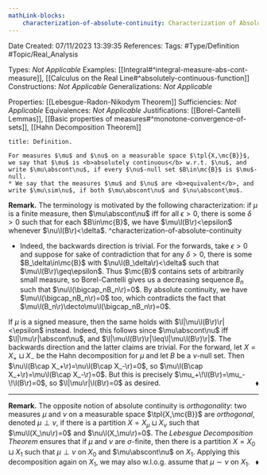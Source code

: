 ```yaml
---
mathLink-blocks:
    characterization-of-absolute-continuity: Characterization of Absolute Continuity
---
```


<div class="topSpace"></div>

Date Created: 07/11/2023 13:39:35
References:
Tags: #Type/Definition #Topic/Real_Analysis

Types: <i>Not Applicable</i>
Examples: [[Integral#^integral-measure-abs-cont-measure]], [[Calculus on the Real Line#^absolutely-continuous-function]]
Constructions: <i>Not Applicable</i>
Generalizations: <i>Not Applicable</i>

Properties: [[Lebesgue-Radon-Nikodym Theorem]]
Sufficiencies: <i>Not Applicable</i>
Equivalences: <i>Not Applicable</i>
Justifications: [[Borel-Cantelli Lemmas]], [[Basic properties of measures#^monotone-convergence-of-sets]], [[Hahn Decomposition Theorem]]

``` ad-Definition
title: Definition.

For measures $\mu$ and $\nu$ on a measurable space $\tpl{X,\mc{B}}$, we say that $\mu$ is <b>absolutely continuous</b> w.r.t. $\nu$, and write $\mu\abscont\nu$, if every $\nu$-null set $B\in\mc{B}$ is $\mu$-null.
* We say that the measures $\mu$ and $\nu$ are <b>equivalent</b>, and write $\mu\sim\nu$, if both $\mu\abscont\nu$ and $\nu\abscont\mu$.

```

<b>Remark.</b> The terminology is motivated by the following characterization: if $\mu$ is a finite measure, then $\mu\abscont\nu$ iff for all $\epsilon>0$, there is some $\delta>0$ such that for each $B\in\mc{B}$, we have $\mu\l(B\r)<\epsilon$ whenever $\nu\l(B\r)<\delta$. ^characterization-of-absolute-continuity
* Indeed, the backwards direction is trivial. For the forwards, take $\epsilon>0$ and suppose for sake of contradiction that for any $\delta>0$, there is some $B_\delta\in\mc{B}$ with $\nu\l(B_\delta\r)<\delta$ such that $\mu\l(B\r)\geq\epsilon$. Thus $\mc{B}$ contains sets of arbitrarily small measure, so Borel-Cantelli gives us a decreasing sequence $B_n$ such that $\nu\l(\bigcap_nB_n\r)=0$. By absolute continuity, we have $\mu\l(\bigcap_nB_n\r)=0$ too, which contradicts the fact that $\mu\l(B_n\r)\decto\mu\l(\bigcap_nB_n\r)=0$.

If $\mu$ is a signed measure, then the same holds with $\l|\mu\l(B\r)\r|<\epsilon$ instead. Indeed, this follows since $\mu\abscont\nu$ iff $\l|\mu\r|\abscont\nu$, and $\l|\mu\l(B\r)\r|\leq\l|\mu\l(B\r)\r|$. The backwards direction and the latter claims are trivial. For the forward, let $X=X_+\sqcup X_-$ be the Hahn decomposition for $\mu$ and let $B$ be a $\nu$-null set. Then $\nu\l(B\cap X_+\r)=\nu\l(B\cap X_-\r)=0$, so $\mu\l(B\cap X_+\r)=\mu\l(B\cap X_-\r)=0$. But this is precisely $\mu_+\!\l(B\r)=\mu_-\!\l(B\r)=0$, so $\l|\mu\r|\l(B\r)=0$ as desired.<span style="float:right;">$\blacklozenge$</span>

---

<b>Remark.</b> The opposite notion of absolute continuity is <i>orthogonality</i>: two measures $\mu$ and $\nu$ on a measurable space $\tpl{X,\mc{B}}$ are <i>orthogonal</i>, denoted $\mu\perp\nu$, if there is a partition $X=X_\mu\sqcup X_\nu$ such that $\mu\l(X_\nu\r)=0$ and $\nu\l(X_\mu\r)=0$. The <i>Lebesgue Decomposition Theorem</i> ensures that if $\mu$ and $\nu$ are $\sigma$-finite, then there is a partition $X=X_0\sqcup X_1$ such that $\mu\perp\nu$ on $X_0$ and $\mu\abscont\nu$ on $X_1$. Applying this decomposition again on $X_1$, we may also w.l.o.g. assume that $\mu\sim\nu$ on $X_1$.<span style="float:right;">$\blacklozenge$</span>
